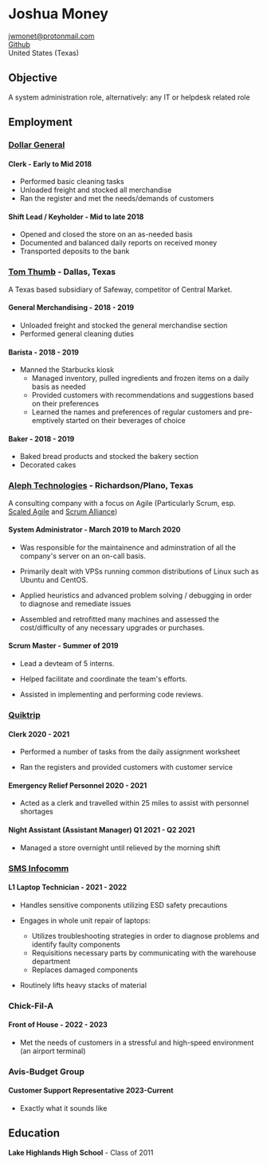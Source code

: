 # Joshua Money

<jwmonet@protonmail.com>  
[Github](https://www.github.com/SandwichChef)  
United States (Texas)

## Objective

A system administration role, alternatively: any IT or helpdesk related role

## Employment

### [Dollar General](https://www.dollargeneral.com/)

#### Clerk - Early to Mid 2018

- Performed basic cleaning tasks
- Unloaded freight and stocked all merchandise
- Ran the register and met the needs/demands of customers

#### Shift Lead / Keyholder - Mid to late 2018

- Opened and closed the store on an as-needed basis
- Documented and balanced daily reports on received money
- Transported deposits to the bank

### [Tom Thumb](https://www.tomthumb.com/) - Dallas, Texas

A Texas based subsidiary of Safeway, competitor of Central Market.

#### General Merchandising - 2018 - 2019

- Unloaded freight and stocked the general merchandise section
- Performed general cleaning duties

#### Barista - 2018 - 2019

- Manned the Starbucks kiosk
	- Managed inventory, pulled ingredients and frozen items on a daily basis as needed
	- Provided customers with recommendations and suggestions based on their preferences
	- Learned the names and preferences of regular customers and pre-emptively started on their beverages of choice

#### Baker - 2018 - 2019

- Baked bread products and stocked the bakery section
- Decorated cakes

### [Aleph Technologies](https://aleph-technologies.com/) - Richardson/Plano, Texas

A consulting company with a focus on Agile (Particularly Scrum, esp. [Scaled Agile](https://www.scaledagile.com/) and [Scrum Alliance](https://www.scrumalliance.org/))

#### System Administrator - March 2019 to March 2020

- Was responsible for the maintainence and adminstration of all the company's server on an on-call basis.

- Primarily dealt with VPSs running common distributions of Linux such as Ubuntu and CentOS. 

- Applied heuristics and advanced problem solving / debugging in order to diagnose and remediate issues

- Assembled and retrofitted many machines and assessed the cost/difficulty of any necessary upgrades or purchases.

#### Scrum Master - Summer of 2019

- Lead a devteam of 5 interns.

- Helped facilitate and coordinate the team's efforts.

- Assisted in implementing and performing code reviews.

### [Quiktrip](https://www.quiktrip.com/)

#### Clerk 2020 - 2021

- Performed a number of tasks from the daily assignment worksheet

- Ran the registers and provided customers with customer service

#### Emergency Relief Personnel 2020 - 2021

- Acted as a clerk and travelled within 25 miles to assist with personnel shortages

#### Night Assistant (Assistant Manager)  Q1 2021 - Q2 2021 

- Managed a store overnight until relieved by the morning shift

### [SMS Infocomm](http://www.smsinfocomm.com/)


#### L1 Laptop Technician - 2021 - 2022

- Handles sensitive components utilizing ESD safety precautions 

- Engages in whole unit repair of laptops:
	- Utilizes troubleshooting strategies in order to diagnose problems and identify faulty components
	- Requisitions necessary parts by communicating with the warehouse department
	- Replaces damaged components

- Routinely lifts heavy stacks of material

### Chick-Fil-A

#### Front of House - 2022 - 2023

- Met the needs of customers in a stressful and high-speed environment (an airport terminal)

### Avis-Budget Group

#### Customer Support Representative 2023-Current

- Exactly what it sounds like

## Education

**Lake Highlands High School** - Class of 2011
